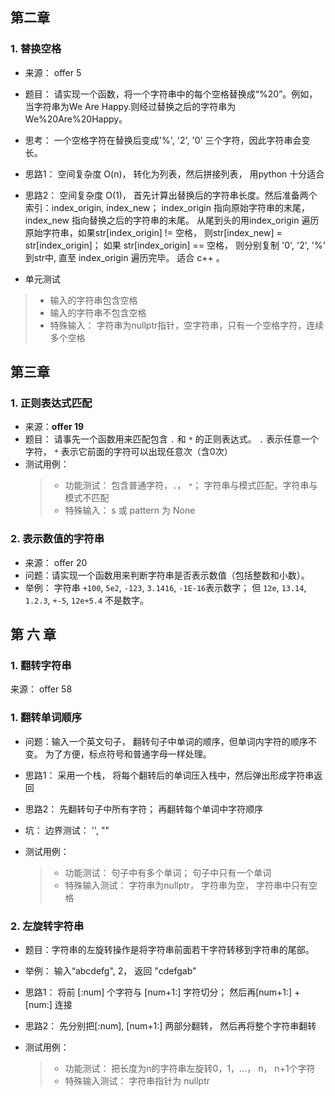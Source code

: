 ## 第二章

### 1. 替换空格

- 来源： offer 5

- 题目： 请实现一个函数，将一个字符串中的每个空格替换成“%20”。例如，当字符串为We Are Happy.则经过替换之后的字符串为We%20Are%20Happy。

- 思考： 一个空格字符在替换后变成'%', '2', '0' 三个字符，因此字符串会变长。

- 思路1： 空间复杂度 O(n)， 转化为列表，然后拼接列表， 用python 十分适合
- 思路2： 空间复杂度 O(1)， 首先计算出替换后的字符串长度。然后准备两个索引：index_origin, index_new； index_origin 指向原始字符串的末尾，index_new 指向替换之后的字符串的末尾。 从尾到头的用index_origin 遍历原始字符串，如果str[index_origin] != 空格， 则str[index_new] = str[index_origin]； 如果 str[index_origin] == 空格， 则分别复制 '0', '2', '%' 到str中, 直至 index_origin 遍历完毕。 适合 c++ 。

- 单元测试
> - 输入的字符串包含空格
> - 输入的字符串不包含空格
> - 特殊输入： 字符串为nullptr指针，空字符串，只有一个空格字符，连续多个空格


## 第三章

### 1. 正则表达式匹配

- 来源：**offer 19**
- 题目： 请事先一个函数用来匹配包含 `.` 和 `*` 的正则表达式。 `.` 表示任意一个字符， `*` 表示它前面的字符可以出现任意次（含0次）
- 测试用例：
  > - 功能测试： 包含普通字符，`.`， `*`； 字符串与模式匹配，字符串与模式不匹配
  > - 特殊输入： s 或 pattern 为 None


### 2. 表示数值的字符串

- 来源： offer 20
- 问题：请实现一个函数用来判断字符串是否表示数值（包括整数和小数）。
- 举例： 字符串 `+100`, `5e2`, `-123`, `3.1416`, `-1E-16`表示数字； 但 `12e`, `13.14`, `1.2.3`, `+-5`, `12e+5.4` 不是数字。


## 第 六 章

### 1. 翻转字符串
来源： offer 58

### 1. 翻转单词顺序 

- 问题：输入一个英文句子， 翻转句子中单词的顺序，但单词内字符的顺序不变。 为了方便，标点符号和普通字母一样处理。

- 思路1： 采用一个栈， 将每个翻转后的单词压入栈中，然后弹出形成字符串返回
- 思路2： 先翻转句子中所有字符； 再翻转每个单词中字符顺序

- 坑： 边界测试： '', ""

- 测试用例：
  > - 功能测试： 句子中有多个单词； 句子中只有一个单词
  > - 特殊输入测试： 字符串为nullptr， 字符串为空， 字符串中只有空格
  
### 2. 左旋转字符串 

-  题目：字符串的左旋转操作是将字符串前面若干字符转移到字符串的尾部。
-  举例： 输入“abcdefg", 2， 返回 "cdefgab"

- 思路1： 将前 [:num] 个字符与 [num+1:] 字符切分； 然后再[num+1:] + [num:] 连接
- 思路2： 先分别把[:num], [num+1:] 两部分翻转， 然后再将整个字符串翻转

- 测试用例：
  > - 功能测试： 把长度为n的字符串左旋转0，1，...， n， n+1个字符
  > - 特殊输入测试： 字符串指针为 nullptr
